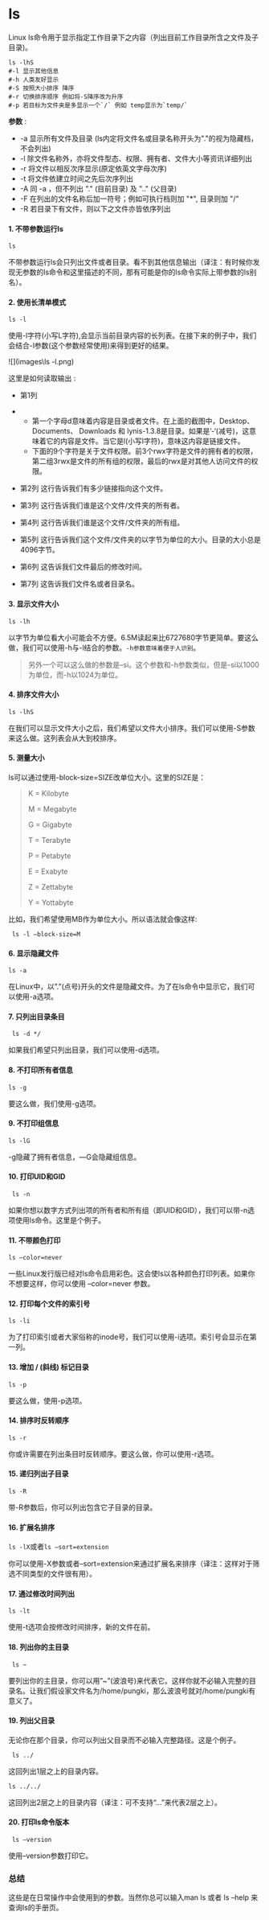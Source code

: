 # ls

 Linux ls命令用于显示指定工作目录下之内容（列出目前工作目录所含之文件及子目录)。 

```shell
ls -lhS
#-l 显示其他信息
#-h 人类友好显示
#-S 按照大小排序 降序
#-r 切换排序顺序 例如将-S降序改为升序
#-p 若目标为文件夹是多显示一个`/` 例如 temp显示为`temp/`
```



**参数** :

- -a 显示所有文件及目录 (ls内定将文件名或目录名称开头为"."的视为隐藏档，不会列出)
- -l 除文件名称外，亦将文件型态、权限、拥有者、文件大小等资讯详细列出
- -r 将文件以相反次序显示(原定依英文字母次序)
- -t 将文件依建立时间之先后次序列出
- -A 同 -a ，但不列出 "." (目前目录) 及 ".." (父目录)
- -F 在列出的文件名称后加一符号；例如可执行档则加 "*", 目录则加 "/"
- -R 若目录下有文件，则以下之文件亦皆依序列出



#### **1. 不带参数运行ls**

`ls`

不带参数运行ls会只列出文件或者目录。看不到其他信息输出（译注：有时候你发现无参数的ls命令和这里描述的不同，那有可能是你的ls命令实际上带参数的ls别名）。

#### **2. 使用长清单模式**

`ls -l`

使用-l字符(小写L字符),会显示当前目录内容的长列表。在接下来的例子中，我们会结合-l参数(这个参数经常使用)来得到更好的结果。

![](images\ls -l.png)

这里是如何读取输出 :

- 第1列

- - 第一个字母d意味着内容是目录或者文件。在上面的截图中，Desktop、 Documents、 Downloads 和 lynis-1.3.8是目录。如果是’-‘(减号)，这意味着它的内容是文件。当它是l(小写l字符)，意味这内容是链接文件。
  - 下面的9个字符是关于文件权限。前3个rwx字符是文件的拥有者的权限，第二组3rwx是文件的所有组的权限，最后的rwx是对其他人访问文件的权限。

- 第2列 这行告诉我们有多少链接指向这个文件。

- 第3列 这行告诉我们谁是这个文件/文件夹的所有者。

- 第4列 这行告诉我们谁是这个文件/文件夹的所有组。

- 第5列 这行告诉我们这个文件/文件夹的以字节为单位的大小。目录的大小总是4096字节。

- 第6列 这告诉我们文件最后的修改时间。

- 第7列 这告诉我们文件名或者目录名。

#### **3. 显示文件大小**

`ls -lh`

以字节为单位看大小可能会不方便。6.5M读起来比6727680字节更简单。要这么做，我们可以使用-h与-l结合的参数。`-h参数意味着便于人识别`。

>  另外一个可以这么做的参数是–si。这个参数和-h参数类似，但是-si以1000为单位，而-h以1024为单位。 

#### **4. 排序文件大小**

` ls -lhS `

在我们可以显示文件大小之后，我们希望以文件大小排序。我们可以使用-S参数来这么做。这列表会从大到校排序。

#### **5. 测量大小**

ls可以通过使用-block-size=SIZE改单位大小。这里的SIZE是：

> K = Kilobyte
>
> M = Megabyte
>
> G = Gigabyte
>
> T = Terabyte
>
> P = Petabyte
>
> E = Exabyte
>
> Z = Zettabyte
>
> Y = Yottabyte

比如，我们希望使用MB作为单位大小。所以语法就会像这样:

` ls -l –block-size=M`

#### **6. 显示隐藏文件**

`ls -a`

在Linux中，以”.”(点号)开头的文件是隐藏文件。为了在ls命令中显示它，我们可以使用-a选项。

#### **7. 只列出目录条目**

` ls -d */`

如果我们希望只列出目录，我们可以使用-d选项。

#### **8. 不打印所有者信息**

`ls -g`

要这么做，我们使用-g选项。

#### **9. 不打印组信息**

`ls -lG `

-g隐藏了拥有者信息，—G会隐藏组信息。

#### **10. 打印UID和GID**

` ls -n`

如果你想以数字方式列出项的所有者和所有组（即UID和GID），我们可以带-n选项使用ls命令。这里是个例子。

#### **11. 不带颜色打印**

`ls –color=never`

一些Linux发行版已经对ls命令启用彩色。这会使ls以各种颜色打印列表。如果你不想要这样，你可以使用 –color=never 参数。

#### **12. 打印每个文件的索引号**

`ls -li`

为了打印索引或者大家俗称的inode号，我们可以使用-i选项。索引号会显示在第一列。

#### **13. 增加 / (斜线) 标记目录**

`ls -p `

要这么做，使用-p选项。

#### **14. 排序时反转顺序**

`ls -r`

你或许需要在列出条目时反转顺序。要这么做，你可以使用-r选项。

#### **15. 递归列出子目录**

`ls -R`

带-R参数后，你可以列出包含它子目录的目录。

#### **16. 扩展名排序**

`ls -lX`或者`ls –sort=extension`

你可以使用-X参数或者–sort=extension来通过扩展名来排序（译注：这样对于筛选不同类型的文件很有用）。

#### **17. 通过修改时间列出**

`ls -lt`

使用-t选项会按修改时间排序，新的文件在前。

#### **18. 列出你的主目录**

` ls ~`

要列出你的主目录，你可以用”~”(波浪号)来代表它。这样你就不必输入完整的目录名。让我们假设家文件名为/home/pungki，那么波浪号就对/home/pungki有意义了。

#### **19. 列出父目录**

无论你在那个目录，你可以列出父目录而不必输入完整路径。这是个例子。

` ls ../`

这回列出1层之上的目录内容。

`ls ../../`

这回列出2层之上的目录内容（译注：可不支持“…”来代表2层之上）。

#### **20. 打印ls命令版本**

` ls –version`

使用–version参数打印它。

### **总结**

这些是在日常操作中会使用到的参数。当然你总可以输入man ls 或者 ls –help 来查询ls的手册页。

